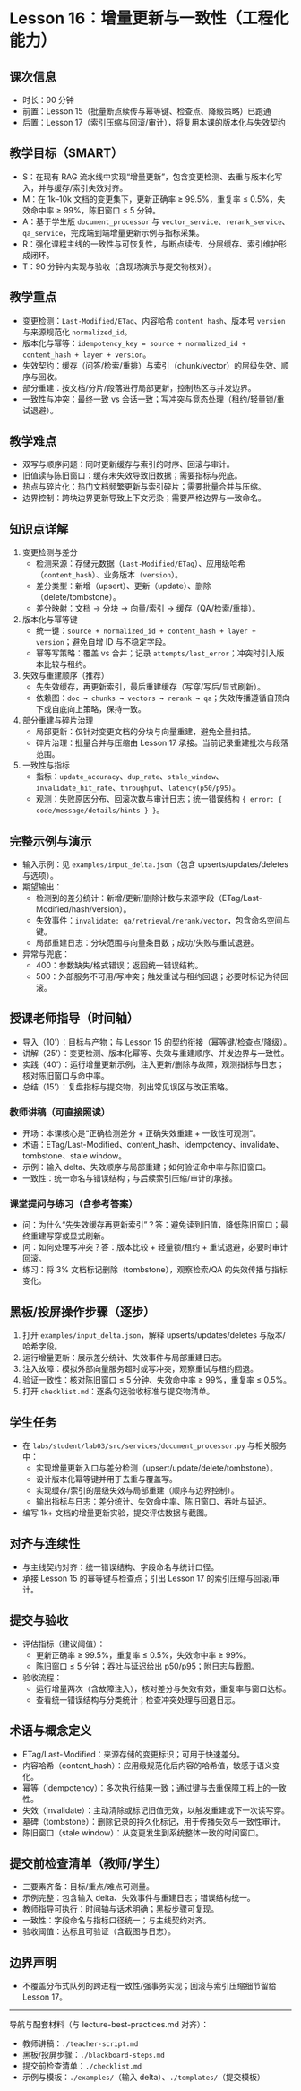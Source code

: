 # Lesson 16：增量更新与一致性（工程化能力）

## 课次信息
- 时长：90 分钟
- 前置：Lesson 15（批量断点续传与幂等键、检查点、降级策略）已跑通
- 后置：Lesson 17（索引压缩与回滚/审计），将复用本课的版本化与失效契约

## 教学目标（SMART）
- S：在现有 RAG 流水线中实现“增量更新”，包含变更检测、去重与版本化写入，并与缓存/索引失效对齐。
- M：在 1k–10k 文档的变更集下，更新正确率 ≥ 99.5%，重复率 ≤ 0.5%，失效命中率 ≥ 99%，陈旧窗口 ≤ 5 分钟。
- A：基于学生版 `document_processor` 与 `vector_service`、`rerank_service`、`qa_service`，完成端到端增量更新示例与指标采集。
- R：强化课程主线的一致性与可恢复性，与断点续传、分层缓存、索引维护形成闭环。
- T：90 分钟内实现与验收（含现场演示与提交物核对）。

## 教学重点
- 变更检测：`Last-Modified/ETag`、内容哈希 `content_hash`、版本号 `version` 与来源规范化 `normalized_id`。
- 版本化与幂等：`idempotency_key = source + normalized_id + content_hash + layer + version`。
- 失效契约：缓存（问答/检索/重排）与索引（chunk/vector）的层级失效、顺序与回收。
- 部分重建：按文档/分片/段落进行局部更新，控制热区与并发边界。
- 一致性与冲突：最终一致 vs 会话一致；写冲突与竞态处理（租约/轻量锁/重试退避）。

## 教学难点
- 双写与顺序问题：同时更新缓存与索引的时序、回滚与审计。
- 旧值读与陈旧窗口：缓存未失效导致旧数据；需要指标与兜底。
- 热点与碎片化：热门文档频繁更新与索引碎片；需要批量合并与压缩。
- 边界控制：跨块边界更新导致上下文污染；需要严格边界与一致命名。

## 知识点详解
1) 变更检测与差分
   - 检测来源：存储元数据（`Last-Modified/ETag`）、应用级哈希（`content_hash`）、业务版本（`version`）。
   - 差分类型：新增（upsert）、更新（update）、删除（delete/tombstone）。
   - 差分映射：文档 → 分块 → 向量/索引 → 缓存（QA/检索/重排）。
2) 版本化与幂等键
   - 统一键：`source + normalized_id + content_hash + layer + version`；避免自增 ID 与不稳定字段。
   - 幂等写策略：覆盖 vs 合并；记录 `attempts/last_error`；冲突时引入版本比较与租约。
3) 失效与重建顺序（推荐）
   - 先失效缓存，再更新索引，最后重建缓存（写穿/写后/显式刷新）。
   - 依赖图：`doc → chunks → vectors → rerank → qa`；失效传播遵循自顶向下或自底向上策略，保持一致。
4) 部分重建与碎片治理
   - 局部更新：仅针对变更文档的分块与向量重建，避免全量扫描。
   - 碎片治理：批量合并与压缩由 Lesson 17 承接。当前记录重建批次与段落范围。
5) 一致性与指标
   - 指标：`update_accuracy`、`dup_rate`、`stale_window`、`invalidate_hit_rate`、`throughput`、`latency(p50/p95)`。
   - 观测：失败原因分布、回滚次数与审计日志；统一错误结构 `{ error: { code/message/details/hints } }`。

## 完整示例与演示
- 输入示例：见 `examples/input_delta.json`（包含 upserts/updates/deletes 与选项）。
- 期望输出：
  - 检测到的差分统计：新增/更新/删除计数与来源字段（ETag/Last-Modified/hash/version）。
  - 失效事件：`invalidate: qa/retrieval/rerank/vector`，包含命名空间与键。
  - 局部重建日志：分块范围与向量条目数；成功/失败与重试退避。
- 异常与兜底：
  - 400：参数缺失/格式错误；返回统一错误结构。
  - 500：外部服务不可用/写冲突；触发重试与租约回退；必要时标记为待回滚。

## 授课老师指导（时间轴）
- 导入（10’）：目标与产物；与 Lesson 15 的契约衔接（幂等键/检查点/降级）。
- 讲解（25’）：变更检测、版本化幂等、失效与重建顺序、并发边界与一致性。
- 实践（40’）：运行增量更新示例，注入更新/删除与故障，观测指标与日志；核对陈旧窗口与命中率。
- 总结（15’）：复盘指标与提交物，列出常见误区与改正策略。

### 教师讲稿（可直接照读）
- 开场：本课核心是“正确检测差分 + 正确失效重建 + 一致性可观测”。
- 术语：ETag/Last-Modified、content_hash、idempotency、invalidate、tombstone、stale window。
- 示例：输入 delta、失效顺序与局部重建；如何验证命中率与陈旧窗口。
- 一致性：统一命名与错误结构；与后续索引压缩/审计的承接。

### 课堂提问与练习（含参考答案）
- 问：为什么“先失效缓存再更新索引”？答：避免读到旧值，降低陈旧窗口；最终重建写穿或显式刷新。
- 问：如何处理写冲突？答：版本比较 + 轻量锁/租约 + 重试退避，必要时审计回滚。
- 练习：将 3% 文档标记删除（tombstone），观察检索/QA 的失效传播与指标变化。

## 黑板/投屏操作步骤（逐步）
1. 打开 `examples/input_delta.json`，解释 upserts/updates/deletes 与版本/哈希字段。
2. 运行增量更新：展示差分统计、失效事件与局部重建日志。
3. 注入故障：模拟外部向量服务超时或写冲突，观察重试与租约回退。
4. 验证一致性：核对陈旧窗口 ≤ 5 分钟、失效命中率 ≥ 99%，重复率 ≤ 0.5%。
5. 打开 `checklist.md`：逐条勾选验收标准与提交物清单。

## 学生任务
- 在 `labs/student/lab03/src/services/document_processor.py` 与相关服务中：
  - 实现增量更新入口与差分检测（upsert/update/delete/tombstone）。
  - 设计版本化幂等键并用于去重与覆盖写。
  - 实现缓存/索引的层级失效与局部重建（顺序与边界控制）。
  - 输出指标与日志：差分统计、失效命中率、陈旧窗口、吞吐与延迟。
- 编写 1k+ 文档的增量更新实验，提交评估数据与截图。

## 对齐与连续性
- 与主线契约对齐：统一错误结构、字段命名与统计口径。
- 承接 Lesson 15 的幂等键与检查点；引出 Lesson 17 的索引压缩与回滚/审计。

## 提交与验收
- 评估指标（建议阈值）：
  - 更新正确率 ≥ 99.5%，重复率 ≤ 0.5%，失效命中率 ≥ 99%。
  - 陈旧窗口 ≤ 5 分钟；吞吐与延迟给出 p50/p95；附日志与截图。
- 验收流程：
  - 运行增量两次（含故障注入），核对差分与失效有效，重复率与窗口达标。
  - 查看统一错误结构与分类统计；检查冲突处理与回退日志。

## 术语与概念定义
- ETag/Last-Modified：来源存储的变更标识；可用于快速差分。
- 内容哈希（content_hash）：应用级规范化后内容的哈希值，敏感于语义变化。
- 幂等（idempotency）：多次执行结果一致；通过键与去重保障工程上的一致性。
- 失效（invalidate）：主动清除或标记旧值无效，以触发重建或下一次读写穿。
- 墓碑（tombstone）：删除记录的持久化标记，用于传播失效与一致性审计。
- 陈旧窗口（stale window）：从变更发生到系统整体一致的时间窗口。

## 提交前检查清单（教师/学生）
- 三要素齐备：目标/重点/难点可测量。
- 示例完整：包含输入 delta、失效事件与重建日志；错误结构统一。
- 教师指导可执行：时间轴与话术明确；黑板步骤可复现。
- 一致性：字段命名与指标口径统一；与主线契约对齐。
- 验收阈值：达标且可验证（含截图与日志）。

## 边界声明
- 不覆盖分布式队列的跨进程一致性/强事务实现；回滚与索引压缩细节留给 Lesson 17。

---

导航与配套材料（与 lecture-best-practices.md 对齐）：
- 教师讲稿：`./teacher-script.md`
- 黑板/投屏步骤：`./blackboard-steps.md`
- 提交前检查清单：`./checklist.md`
- 示例与模板：`./examples/`（输入 delta）、`./templates/`（提交模板）